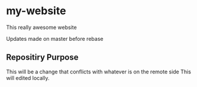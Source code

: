 # my-website
This really awesome website

Updates made on master before rebase

## Repositiry Purpose

This will be a change that conflicts
with whatever is on the remote side
This will edited locally.